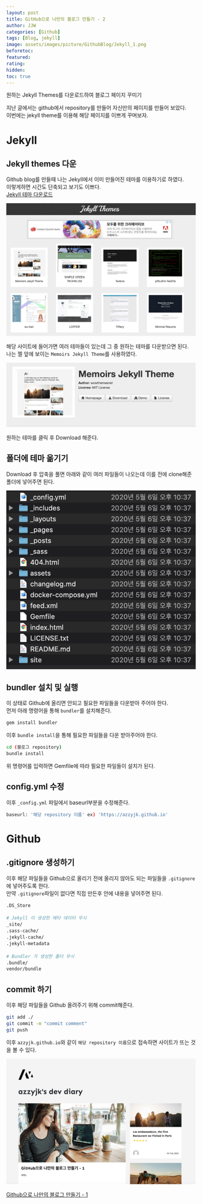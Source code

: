 ```yaml
---
layout: post
title: GitHub으로 나만의 블로그 만들기 - 2
author: JJW
categories: [Github]
tags: [Blog, jekyll]
image: assets/images/picture/GithubBlog/Jekyll_1.png
beforetoc:
featured:
rating:
hidden:
toc: true
---
```


원하는 Jekyll Themes를 다운로드하여 블로그 페이지 꾸미기

지난 글에서는 github에서 repository를 만들어 자신만의 페이지를 만들어 보았다.  
이번에는 jekyll theme를 이용해 해당 페이지를 이쁘게 꾸며보자.

# Jekyll

## Jekyll themes 다운

Github blog를 만들때 나는 Jekyll에서 이미 만들어진 테마를 이용하기로 하였다.  
이렇게하면 시간도 단축되고 보기도 이쁘다.  
[Jekyll 테마 다운로드](http://jekyllthemes.org/)

<img class="blogPict" src="/assets/images/picture/GithubBlog/Jekyll_1.png">

해당 사이트에 들어가면 여러 테마들이 있는데 그 중 원하는 테마를 다운받으면 된다.  
나는 젤 앞에 보이는 `Memoirs Jekyll Theme`를 사용하였다.

<img class="blogPict" src="/assets/images/picture/GithubBlog/Jekyll_2.png">

원하는 테마를 클릭 후 Download 해준다.

## 폴더에 테마 옮기기

Download 후 압축을 풀면 아래와 같이 여러 파일들이 나오는데 이를 전에 clone해준 폴더에 넣어주면 된다.

<img class="blogPict" src="/assets/images/picture/GithubBlog/Jekyll_3.png">

## bundler 설치 및 실행

이 상태로 Github에 올리면 안되고 필요한 파일들을 다운받아 주어야 한다.  
먼저 아래 명령어을 통해 `bundler`를 설치해준다.

```sh
gem install bundler
```

이후 `bundle install`을 통해 필요한 파일들을 다운 받아주어야 한다.

```sh
cd (블로그 repository)
bundle install
```

위 명령어를 입력하면 Gemfile에 따라 필요한 파일들이 설치가 된다.

## config.yml 수정

이후 `_config.yml` 파일에서 baseurl부분을 수정해준다.

```sh
baseurl: '해당 repository 이름' ex) 'https://azzyjk.github.io'
```

# Github

## .gitignore 생성하기

이후 해당 파일들을 Github으로 올리기 전에 올리지 않아도 되는 파일들을 `.gitignore`에 넣어주도록 한다.  
만약 `.gitignore`파일이 없다면 직접 만든후 안에 내용을 넣어주면 된다.

```sh
.DS_Store

# Jekyll 이 생성한 메타 데이터 무시
_site/
.sass-cache/
.jekyll-cache/
.jekyll-metadata

# Bundler 가 생성한 폴더 무시
.bundle/
vendor/bundle
```

## commit 하기

이후 해당 파일들을 Github 올려주기 위해 commit해준다.

```sh
git add ./
git commit -m "commit comment"
git push
```

이후 `azzyjk.github.io`와 같이 `해당 repository 이름`으로 접속하면 사이트가 뜨는 것을 볼 수 있다.

<img class="blogPict" src="/assets/images/picture/GithubBlog/Githubblog_1.png">

[Github으로 나만의 블로그 만들기 - 1](../GithubBlog_1)
